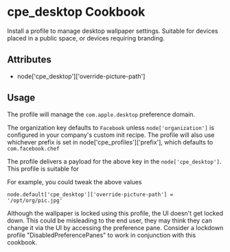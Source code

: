 cpe_desktop Cookbook
========================
Install a profile to manage desktop wallpaper settings. Suitable for devices
placed in a public space, or devices requiring branding.


Attributes
----------
* node['cpe_desktop']['override-picture-path']

Usage
-----
The profile will manage the `com.apple.desktop` preference domain.

The organization key defaults to `Facebook` unless `node['organization']` is
configured in your company's custom init recipe. The profile will also use
whichever prefix is set in node['cpe_profiles']['prefix'], which defaults
to `com.facebook.chef`

The profile delivers a payload for the above key in the `node['cpe_desktop']`.  
This profile is suitable for 

For example, you could tweak the above values

    node.default['cpe_desktop']['override-picture-path'] = '/opt/org/pic.jpg'

Although the wallpaper is locked using this profile, the UI doesn't get locked
down. This could be misleading to the end user, they may think they
can change it via the UI by accessing the preference pane. Consider a lockdown
profile "DisabledPreferencePanes" to work in conjunction with this cookbook.
